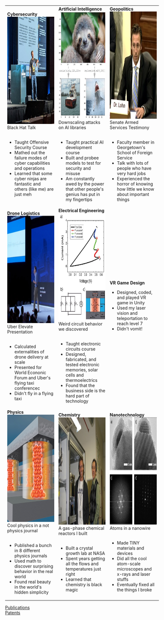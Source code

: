 <table>
<tr>
  <td width="30%"><b>Cybersecurity</b><br>
    <img src="IMG_20210806_195611_641.jpg" alt="Black Hat Talk" height="350"><br>
    Black Hat Talk<br><br>
    <ul>
      <li>Taught Offensive Security Course</li>
      <li>Mathed out the failure modes of cyber capabilities and operations</li>
      <li>Learned that some cyber ninjas are fantastic and others (like me) are just meh</li>
  </td>
  <td width="30%"><b>Artificial Intelligence</b><br>
    <img src="downscaling.jpg" alt="Downscaling Attack" height="350"><br>
    Downscaling attacks on AI libraries<br><br>
    <ul>
      <li>Taught practical AI development course</li>
      <li>Built and probee models to test for security and misuse</li>
      <li>Am constantly awed by the power that other people's genius has put in my fingertips</li>
  </td>
  <td width="30%"><b>Geopolitics</b><br>
    <img src="IMG_20220503_225601_510.jpg" alt="Senate Armed Services Committee Testimony" height="350"><br>
    Senate Armed Services Testimony<br><br>
    <ul>
      <li>Faculty member in Georgetown's School of Foreign Service</li>
      <li>Talk with lots of people who have very hard jobs</li>
      <li>Experienced the horror of knowing how little we know about important things</li>
    </ul>
  </td>
</tr>
<tr>
<td><b>Drone Logistics</b>
  <img src="ElevatePics - EnergyEquations - Cropped.jpg" alt="Uber Elevate Presentation" height="350"><br>
  Uber Elevate Presentation<br><br>
    <ul>
      <li>Calculated externalities of drone delivery at scale</li>
      <li>Presented for World Econonic Forum and Uber's flying taxi conferencec</li>
      <li>Didn't fly in a flying taxi</li>
    </ul>
</td>
  <td><b>Electrical Engineering</b><br>
    <img src="I-V.jpg" alt="Current-Voltage graph" height="350">
    Weird circuit behavior we discovered<br><br>
    <ul>
      <li>Taught electronic circuits course</li>
      <li>Designed, fabricated, and tested electronic memories, solar cells and thermoelectrics</li>
      <li>Found that the business side is the hard part of technology</li>
    </ul>
  </td>
  <td><b>VR Game Design</b>
    <ul>
      <li>Designed, coded, and played VR game in Unity</li>
      <li>Used my laser vision and teleportation to reach level 7</li>
      <li>Didn't vomit!</li>
    </ul>
</td>
</tr>
<tr>
  <td><b>Physics</b>
    <img src="advmatcover.jpg" alt="Adv Mat Cover" height="350"><br>
    Cool physics in a not physics journal<br><br>
    <ul>
      <li>Published a bunch in 8 different physics journals</li>
      <li>Used math to discover surprising behavior in the real world</li>
      <li>Found real beauty in the world's hidden simplicity</li>
    </ul>
</td>
  <td><b>Chemistry</b>
    <img src="1013.jpg" alt="MOCVD I built" height="350"><br>
    A gas-phase chemical reactors I built<br><br>
    <ul>
      <li>Built a crystal growth lab at NASA</li>
      <li>Spent years getting all the flows and temperatures just right</li>
      <li>Learned that chemistry is black magic</li>
    </ul>
</td>
  <td><b>Nanotechnology</b>
    <img src="TEM.jpg" alt="Atomic-scale microscopy" height="350"><br>
    Atoms in a nanowire<br><br>
    <ul>
      <li>Made TINY materials and devices</li>
      <li>Did all the cool atom-scale microscopes and x-rays and laser stuffs</li>
      <li>Eventually fixed all the things I broke</li>
    </ul>
  </td>
</tr>
</table>

<a href="https://scholar.google.com/citations?user=gwBUOaUAAAAJ&hl=en">Publications</a><br>
<a href="https://patents.google.com/?inventor=Andrew+Lohn&oq=Andrew+Lohn">Patents</a><br>
